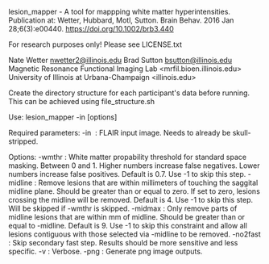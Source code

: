 lesion_mapper - A tool for mappping white matter hyperintensities. Publication at: Wetter, Hubbard, Motl, Sutton. Brain Behav. 2016 Jan 28;6(3):e00440. https://doi.org/10.1002/brb3.440 

For research purposes only! Please see LICENSE.txt

Nate Wetter <nwetter2@illinois.edu>
Brad Sutton <bsutton@illinois.edu>
Magnetic Resonance Functional Imaging Lab <mrfil.bioen.illinois.edu>
University of Illinois at Urbana-Champaign <illinois.edu>

Create the directory structure for each participant's data before running.
  This can be achieved using file_structure.sh

Use: lesion_mapper -in <FLAIR image> [options]

Required parameters:
  -in <image> : FLAIR input image. Needs to already be skull-stripped.

Options:
  -wmthr <float> : White matter propability threshold for standard space masking.
    Between 0 and 1. Higher numbers increase false negatives.
    Lower numbers increase false positives. Default is 0.7.
    Use -1 to skip this step.
  -midline <int> : Remove lesions that are within <int> millimeters of touching
    the saggital midline plane. Should be greater than or equal to zero.
    If set to zero, lesions crossing the midline will be removed.
    Default is 4. Use -1 to skip this step.
    Will be skipped if -wmthr is skipped.
  -midmax <int>  : Only remove parts of midline lesions that are within
    <int> mm of midline. Should be greater than or equal to -midline.
    Default is 9. Use -1 to skip this constraint and allow all lesions
    contiguous with those selected via -midline to be removed.
  -no2fast : Skip secondary fast step. Results should be more sensitive and
    less specific.
  -v             : Verbose.
  -png           : Generate png image outputs.
